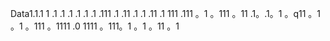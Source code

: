 Data1.1.1
1
.1
.1
.1
.1
.1
.1
.111
.1
.11
.1
.1
.11
.1
111
.111
。1
。111
。11
.1。.1。1
。q11
。1
。1
。111
。1111
.0
1111
。111。1
。1
。11
。1
